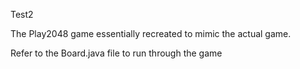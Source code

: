 Test2

The Play2048 game essentially recreated to mimic the actual game. 

Refer to the Board.java file to run through the game
